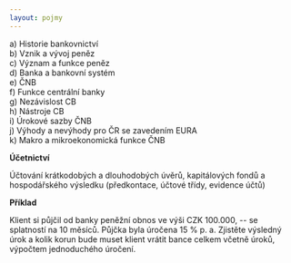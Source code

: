 ```yaml
---
layout: pojmy
---
```


a) Historie bankovnictví  
b) Vznik a vývoj peněz  
c) Význam a funkce peněz  
d) Banka a bankovní systém  
e) ČNB  
f) Funkce centrální banky  
g) Nezávislost CB  
h) Nástroje CB  
i) Úrokové sazby ČNB  
j) Výhody a nevýhody pro ČR se zavedením EURA  
k) Makro a mikroekonomická funkce ČNB  

**Účetnictví**

Účtování krátkodobých a dlouhodobých úvěrů, kapitálových fondů a hospodářského výsledku (předkontace, účtové třídy, evidence účtů)

**Příklad**

Klient si půjčil od banky peněžní obnos ve výši CZK 100.000, -- se splatností na 10 měsíců. Půjčka byla úročena 15 % p. a. Zjistěte výsledný úrok a kolik korun bude muset klient vrátit bance celkem včetně úroků, výpočtem jednoduchého úročení.
